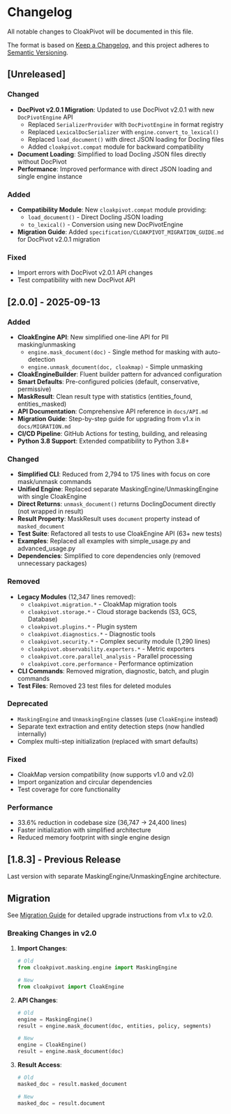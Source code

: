 # Changelog

All notable changes to CloakPivot will be documented in this file.

The format is based on [Keep a Changelog](https://keepachangelog.com/en/1.0.0/),
and this project adheres to [Semantic Versioning](https://semver.org/spec/v2.0.0.html).

## [Unreleased]

### Changed
- **DocPivot v2.0.1 Migration**: Updated to use DocPivot v2.0.1 with new `DocPivotEngine` API
  - Replaced `SerializerProvider` with `DocPivotEngine` in format registry
  - Replaced `LexicalDocSerializer` with `engine.convert_to_lexical()`
  - Replaced `load_document()` with direct JSON loading for Docling files
  - Added `cloakpivot.compat` module for backward compatibility
- **Document Loading**: Simplified to load Docling JSON files directly without DocPivot
- **Performance**: Improved performance with direct JSON loading and single engine instance

### Added
- **Compatibility Module**: New `cloakpivot.compat` module providing:
  - `load_document()` - Direct Docling JSON loading
  - `to_lexical()` - Conversion using new DocPivotEngine
- **Migration Guide**: Added `specification/CLOAKPIVOT_MIGRATION_GUIDE.md` for DocPivot v2.0.1 migration

### Fixed
- Import errors with DocPivot v2.0.1 API changes
- Test compatibility with new DocPivot API

## [2.0.0] - 2025-09-13

### Added
- **CloakEngine API**: New simplified one-line API for PII masking/unmasking
  - `engine.mask_document(doc)` - Single method for masking with auto-detection
  - `engine.unmask_document(doc, cloakmap)` - Simple unmasking
- **CloakEngineBuilder**: Fluent builder pattern for advanced configuration
- **Smart Defaults**: Pre-configured policies (default, conservative, permissive)
- **MaskResult**: Clean result type with statistics (entities_found, entities_masked)
- **API Documentation**: Comprehensive API reference in `docs/API.md`
- **Migration Guide**: Step-by-step guide for upgrading from v1.x in `docs/MIGRATION.md`
- **CI/CD Pipeline**: GitHub Actions for testing, building, and releasing
- **Python 3.8 Support**: Extended compatibility to Python 3.8+

### Changed
- **Simplified CLI**: Reduced from 2,794 to 175 lines with focus on core mask/unmask commands
- **Unified Engine**: Replaced separate MaskingEngine/UnmaskingEngine with single CloakEngine
- **Direct Returns**: `unmask_document()` returns DoclingDocument directly (not wrapped in result)
- **Result Property**: MaskResult uses `document` property instead of `masked_document`
- **Test Suite**: Refactored all tests to use CloakEngine API (63+ new tests)
- **Examples**: Replaced all examples with simple_usage.py and advanced_usage.py
- **Dependencies**: Simplified to core dependencies only (removed unnecessary packages)

### Removed
- **Legacy Modules** (12,347 lines removed):
  - `cloakpivot.migration.*` - CloakMap migration tools
  - `cloakpivot.storage.*` - Cloud storage backends (S3, GCS, Database)
  - `cloakpivot.plugins.*` - Plugin system
  - `cloakpivot.diagnostics.*` - Diagnostic tools
  - `cloakpivot.security.*` - Complex security module (1,290 lines)
  - `cloakpivot.observability.exporters.*` - Metric exporters
  - `cloakpivot.core.parallel_analysis` - Parallel processing
  - `cloakpivot.core.performance` - Performance optimization
- **CLI Commands**: Removed migration, diagnostic, batch, and plugin commands
- **Test Files**: Removed 23 test files for deleted modules

### Deprecated
- `MaskingEngine` and `UnmaskingEngine` classes (use `CloakEngine` instead)
- Separate text extraction and entity detection steps (now handled internally)
- Complex multi-step initialization (replaced with smart defaults)

### Fixed
- CloakMap version compatibility (now supports v1.0 and v2.0)
- Import organization and circular dependencies
- Test coverage for core functionality

### Performance
- 33.6% reduction in codebase size (36,747 → 24,400 lines)
- Faster initialization with simplified architecture
- Reduced memory footprint with single engine design

## [1.8.3] - Previous Release

Last version with separate MaskingEngine/UnmaskingEngine architecture.

## Migration

See [Migration Guide](docs/MIGRATION.md) for detailed upgrade instructions from v1.x to v2.0.

### Breaking Changes in v2.0

1. **Import Changes**:
   ```python
   # Old
   from cloakpivot.masking.engine import MaskingEngine

   # New
   from cloakpivot import CloakEngine
   ```

2. **API Changes**:
   ```python
   # Old
   engine = MaskingEngine()
   result = engine.mask_document(doc, entities, policy, segments)

   # New
   engine = CloakEngine()
   result = engine.mask_document(doc)
   ```

3. **Result Access**:
   ```python
   # Old
   masked_doc = result.masked_document

   # New
   masked_doc = result.document
   ```